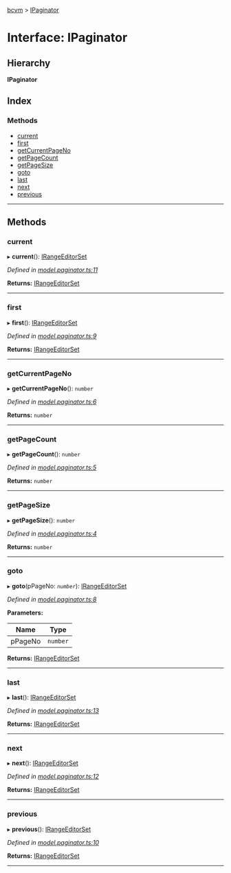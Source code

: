 [bcvm](../README.md) > [IPaginator](../interfaces/ipaginator.md)

# Interface: IPaginator

## Hierarchy

**IPaginator**

## Index

### Methods

* [current](ipaginator.md#current)
* [first](ipaginator.md#first)
* [getCurrentPageNo](ipaginator.md#getcurrentpageno)
* [getPageCount](ipaginator.md#getpagecount)
* [getPageSize](ipaginator.md#getpagesize)
* [goto](ipaginator.md#goto)
* [last](ipaginator.md#last)
* [next](ipaginator.md#next)
* [previous](ipaginator.md#previous)

---

## Methods

<a id="current"></a>

###  current

▸ **current**(): [IRangeEditorSet](irangeeditorset.md)

*Defined in [model.paginator.ts:11](https://github.com/boardwalktech/Boardwalk-Client-Virtual-Machine-JS/blob/bd51c2e/typescript/src/model.paginator.ts#L11)*

**Returns:** [IRangeEditorSet](irangeeditorset.md)

___
<a id="first"></a>

###  first

▸ **first**(): [IRangeEditorSet](irangeeditorset.md)

*Defined in [model.paginator.ts:9](https://github.com/boardwalktech/Boardwalk-Client-Virtual-Machine-JS/blob/bd51c2e/typescript/src/model.paginator.ts#L9)*

**Returns:** [IRangeEditorSet](irangeeditorset.md)

___
<a id="getcurrentpageno"></a>

###  getCurrentPageNo

▸ **getCurrentPageNo**(): `number`

*Defined in [model.paginator.ts:6](https://github.com/boardwalktech/Boardwalk-Client-Virtual-Machine-JS/blob/bd51c2e/typescript/src/model.paginator.ts#L6)*

**Returns:** `number`

___
<a id="getpagecount"></a>

###  getPageCount

▸ **getPageCount**(): `number`

*Defined in [model.paginator.ts:5](https://github.com/boardwalktech/Boardwalk-Client-Virtual-Machine-JS/blob/bd51c2e/typescript/src/model.paginator.ts#L5)*

**Returns:** `number`

___
<a id="getpagesize"></a>

###  getPageSize

▸ **getPageSize**(): `number`

*Defined in [model.paginator.ts:4](https://github.com/boardwalktech/Boardwalk-Client-Virtual-Machine-JS/blob/bd51c2e/typescript/src/model.paginator.ts#L4)*

**Returns:** `number`

___
<a id="goto"></a>

###  goto

▸ **goto**(pPageNo: *`number`*): [IRangeEditorSet](irangeeditorset.md)

*Defined in [model.paginator.ts:8](https://github.com/boardwalktech/Boardwalk-Client-Virtual-Machine-JS/blob/bd51c2e/typescript/src/model.paginator.ts#L8)*

**Parameters:**

| Name | Type |
| ------ | ------ |
| pPageNo | `number` |

**Returns:** [IRangeEditorSet](irangeeditorset.md)

___
<a id="last"></a>

###  last

▸ **last**(): [IRangeEditorSet](irangeeditorset.md)

*Defined in [model.paginator.ts:13](https://github.com/boardwalktech/Boardwalk-Client-Virtual-Machine-JS/blob/bd51c2e/typescript/src/model.paginator.ts#L13)*

**Returns:** [IRangeEditorSet](irangeeditorset.md)

___
<a id="next"></a>

###  next

▸ **next**(): [IRangeEditorSet](irangeeditorset.md)

*Defined in [model.paginator.ts:12](https://github.com/boardwalktech/Boardwalk-Client-Virtual-Machine-JS/blob/bd51c2e/typescript/src/model.paginator.ts#L12)*

**Returns:** [IRangeEditorSet](irangeeditorset.md)

___
<a id="previous"></a>

###  previous

▸ **previous**(): [IRangeEditorSet](irangeeditorset.md)

*Defined in [model.paginator.ts:10](https://github.com/boardwalktech/Boardwalk-Client-Virtual-Machine-JS/blob/bd51c2e/typescript/src/model.paginator.ts#L10)*

**Returns:** [IRangeEditorSet](irangeeditorset.md)

___

